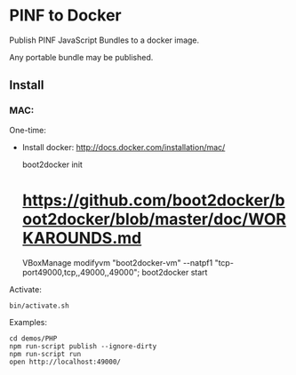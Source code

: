 PINF to Docker
==============

Publish PINF JavaScript Bundles to a docker image.

Any portable bundle may be published.



Install
-------

### MAC:

One-time:

  * Install docker: http://docs.docker.com/installation/mac/

	boot2docker init
	# https://github.com/boot2docker/boot2docker/blob/master/doc/WORKAROUNDS.md
	VBoxManage modifyvm "boot2docker-vm" --natpf1 "tcp-port49000,tcp,,49000,,49000";
	boot2docker start

Activate:

	bin/activate.sh

Examples:

	cd demos/PHP
	npm run-script publish --ignore-dirty
	npm run-script run
	open http://localhost:49000/
